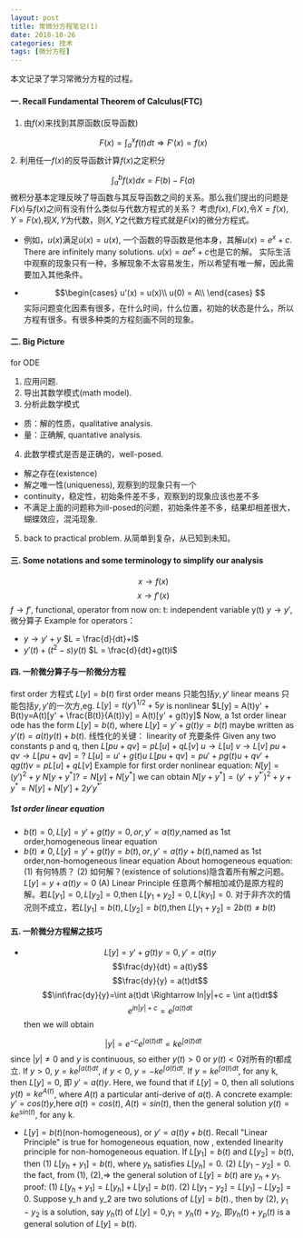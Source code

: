 ```yaml
---
layout: post
title: 常微分方程笔记(1)
date: 2018-10-26
categories: 技术
tags: [微分方程]
---
```

本文记录了学习常微分方程的过程。
<!--more--> 

#### 一. Recall Fundamental Theorem of Calculus(FTC)
1. 由$f(x)$来找到其原函数(反导函数)

 $$F(x) = \int_a^xf(t)dt \Rightarrow F'(x) = f(x)$$
2. 利用任一$f(x)$的反导函数计算$f(x)$之定积分

 $$\int_a^bf(x)dx = F(b) - F(a)$$
 微积分基本定理反映了导函数与其反导函数之间的关系。那么我们提出的问题是$F(x)$与$f(x)$之间有没有什么类似与代数方程式的关系？
 考虑$f(x),F(x)$,令$X = f(x), Y = F(x)$,视$X,Y$为代数，则$X,Y$之代数方程式就是$F(x)$的微分方程式。
- 例如，$u(x)$满足$\dot{u}(x) = u(x)$, 一个函数的导函数是他本身，其解$u(x) = e^x + c$. There are infinitely many solutions. $u(x) = ae^x + c$也是它的解。
 实际生活中观察的现象只有一种，多解现象不太容易发生，所以希望有唯一解，因此需要加入其他条件。
 
- $$\begin{cases}
  u'(x) = u(x)\\
  u(0) = A\\
  \end{cases} 
  $$
 实际问题变化因素有很多，在什么时间，什么位置，初始的状态是什么，所以方程有很多。有很多种类的方程刻画不同的现象。

#### 二. Big Picture
for ODE
1. 应用问题.
2. 导出其数学模式(math model).
3. 分析此数学模式
  - 质：解的性质，qualitative analysis.
  - 量：正确解, quantative analysis.
4. 此数学模式是否是正确的，well-posed.
  - 解之存在(existence)
  - 解之唯一性(uniqueness), 观察到的现象只有一个
  - continuity，稳定性，初始条件差不多，观察到的现象应该也差不多
  - 不满足上面的问题称为ill-posed的问题，初始条件差不多，结果却相差很大，蝴蝶效应，混沌现象.
5. back to practical problem.
  从简单到复杂，从已知到未知。

#### 三. Some notations and some terminology to simplify our analysis
$$x\rightarrow f(x)$$
$$x\rightarrow f'(x)$$
$f\rightarrow f'$, functional, operator
from now on:
t: independent variable
y(t)
$y\rightarrow y'$, 微分算子
Example for operators：
- $y\rightarrow y'+y$
  $L = \frac{d}{dt}+I$
- $y'(t) + (t^2 - s)y(t)$
  $L = \frac{d}{dt}+g(t)I$

#### 四. 一阶微分算子与一阶微分方程
first order 方程式 $L[y] = b(t)$
first order means 只能包括$y,y'$
linear means 只能包括$y,y'$的一次方,eg. $L[y] = t(y')^{1/2} + 5y$ is nonlinear
$L[y] = A(t)y' + B(t)y=A(t)[y' + \frac{B(t)}{A(t)}y] = A(t)[y' + g(t)y]$
Now, a 1st order linear ode has the form
$L[y] = b(t)$, where $L[y] = y' + g(t)y = b(t)$
maybe written as
$y'(t) = a(t)y(t) + b(t)$.
线性化的关键：
linearity of 充要条件
Given any two constants p and q, then
$L[pu + qv] = pL[u] + qL[v]$
$u\rightarrow L[u]$
$v\rightarrow L[v]$
$pu+qv\rightarrow L[pu + qv] = ?$
$L[u] = u' + g(t)u$
$L[pu + qv] = pu' + pg(t)u + qv' + qg(t)v = pL[u] + qL[v]$
Example for first order nonlinear equation:
$N[y] = (y')^2+y$
$N[y+y^*]?=N[y]+N[y^*]$
we can obtain
$N[y+y^*]=(y'+y^{*'})^2+y+y^*=N[y]+N[y']+2y'y^{*'}$
##### 1st order linear equation
- $b(t)=0,L[y]=y'+g(t)y=0,or,y'=a(t)y$,named as 1st order,homogeneous linear equation
- $b(t)\neq 0,L[y]=y'+g(t)y=b(t),or,y'=a(t)y+b(t)$,named as 1st order,non-homogeneous linear equation
About homogeneous equation:
(1) 有何特质？
(2) 如何解？(existence of solutions)隐含着所有解之问题。
$L[y] = y + a(t)y=0$
(A) Linear Principle
任意两个解相加减仍是原方程的解。若$L[y_1] = 0,L[y_2] = 0$,then $L[y_1+y_2] = 0,L[ky_1] = 0.$
对于非齐次的情况则不成立，若$L[y_1] = b(t),L[y_2] = b(t)$,then $L[y_1+y_2] = 2b(t) \neq b(t)$
#### 五. 一阶微分方程解之技巧
- $$L[y] = y' + g(t)y = 0, y' = a(t)y$$
$$\frac{dy}{dt} = a(t)y$$
$$\frac{dy}{y} = a(t)dt$$
$$\int\frac{dy}{y}=\int a(t)dt \Rightarrow ln|y|+c = \int a(t)dt$$
$$e^{ln|y|+c} = e^{\int a(t)dt}$$
then we will obtain

$$|y| = e^{-c}e^{\int a(t)dt} = ke^{\int a(t)dt}$$
since $|y|\neq 0$ and $y$ is continuous, so either $y(t)>0$ or $y(t)<0$对所有的t都成立.
If $y>0$, $y = ke^{\int a(t)dt}$, if $y<0$, $y = -ke^{\int a(t)dt}$.
If $y = ke^{\int a(t)dt}$, for any k, then $L[y] = 0$, 即 $y' = a(t)y$.
Here, we found that if $L[y] = 0$, then all solutions $y(t) = ke^{A(t)}$, where $A(t)$ a particular anti-derive of $a(t)$.
A concrete example:
$y' = cos(t)y$,here $a(t) = cos(t)$, $A(t) = sin(t)$, then the general solution $y(t) = k e^{sin(t)}$, for any k.

- $L[y] = b(t)$(non-homogeneous), or $y' = a(t)y + b(t)$.
Recall "Linear Principle" is true for homogeneous equation, now , extended linearity principle for non-homogeneous equation.
If $L[y_1] = b(t)$ and $L[y_2] = b(t)$, then
(1) $L[y_h + y_1] = b(t)$, where $y_h$ satisfies $L[y_h]=0$.
(2) $L[y_1-y_2] = 0$.
the fact, from (1), (2),$\Rightarrow$ the general solution of $L[y] = b(t)$ are $y_h+y_1$.
proof: 
(1) $L[y_h + y_1] = L[y_h] + L[y_1] = b(t)$.
(2) $L[y_1 - y_2] = L[y_1] - L[y_2] = 0$.
Suppose y_h and y_2 are two solutions of $L[y] = b(t).$, then by (2), $y_1-y_2$ is a solution, say $y_h(t)$ of $L[y]=0$,$y_1 = y_h(t) + y_2$, 即$y_h(t) + y_p(t)$ is a general solution of $L[y] = b(t)$.